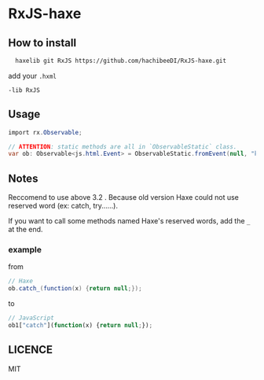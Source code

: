# RxJS-haxe

## How to install

```bash
  haxelib git RxJS https://github.com/hachibeeDI/RxJS-haxe.git
```

add your `.hxml`

```
-lib RxJS
```


## Usage


```csharp
import rx.Observable;

// ATTENTION: static methods are all in `ObservableStatic` class.
var ob: Observable<js.html.Event> = ObservableStatic.fromEvent(null, "keyup");
```

## Notes

Reccomend to use above 3.2 .
Because old version Haxe could not use reserved word (ex: catch, try……).

If you want to call some methods named Haxe's reserved words, add the `_` at the end.

### example

from

```csharp
// Haxe
ob.catch_(function(x) {return null;});
```

to

```javascript
// JavaScript
ob1["catch"](function(x) {return null;});
```


## LICENCE

MIT

